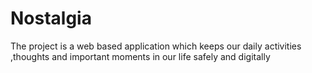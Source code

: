 # Nostalgia

The project is a web based application which keeps our daily activities ,thoughts and important moments in our life safely and digitally
